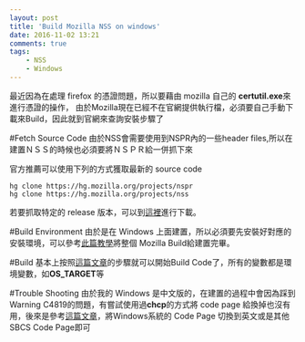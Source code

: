 ```yaml
---
layout: post
title: 'Build Mozilla NSS on windows'
date: 2016-11-02 13:21
comments: true
tags:
	- NSS
	- Windows
---
```

   最近因為在處理 firefox 的憑證問題，所以要藉由 mozilla 自己的 **certutil.exe**來進行憑證的操作，
由於Mozilla現在已經不在官網提供執行檔，必須要自己手動下載來Build，因此就到官網來查詢安裝步驟了

<!--more-->

#Fetch Source Code
由於NSS會需要使用到NSPR內的一些header files,所以在建置ＮＳＳ的時候也必須要將ＮＳＰＲ給一併抓下來

官方推薦可以使用下列的方式獲取最新的 source code

```
hg clone https://hg.mozilla.org/projects/nspr
hg clone https://hg.mozilla.org/projects/nss
```

若要抓取特定的 release 版本，可以到[這裡](https://ftp.mozilla.org/pub/security/nss/releases/)進行下載。

#Build Environment
由於是在 Windows 上面建置，所以必須要先安裝好對應的安裝環境，可以參考[此篇教學](https://developer.mozilla.org/en-US/docs/Mozilla/Developer_guide/Build_Instructions/Windows_Prerequisites)將整個 Mozilla Build給建置完畢。

#Build
基本上按照[這篇文章](https://developer.mozilla.org/en-US/docs/Mozilla/Projects/NSS/Building)的步驟就可以開始Build Code了，所有的變數都是環境變數，如**OS_TARGET**等


#Trouble Shooting
由於我的 Windows 是中文版的，在建置的過程中會因為踩到Warning C4819的問題，有嘗試使用過**chcp**的方式將 code page 給換掉也沒有用，後來是參考[這篇文章](https://groups.google.com/a/chromium.org/forum/#!topic/chromium-dev/3DV8Huz5C0M)，將Windows系統的 Code Page 切換到英文或是其他 SBCS Code Page即可
